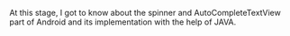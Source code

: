 At this stage, I got to know about the spinner and AutoCompleteTextView part of Android and its implementation with the help of JAVA.
